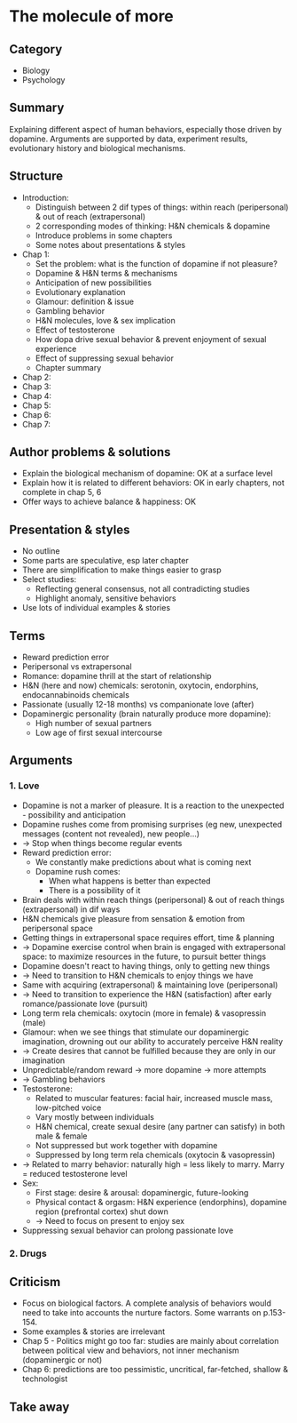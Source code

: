 # The molecule of more

## Category
- Biology
- Psychology

## Summary
Explaining different aspect of human behaviors, especially those driven by dopamine.
Arguments are supported by data, experiment results, evolutionary history and biological mechanisms.

## Structure
- Introduction:
  - Distinguish between 2 dif types of things: within reach (peripersonal) & out of reach (extrapersonal)
  - 2 corresponding modes of thinking: H&N chemicals & dopamine
  - Introduce problems in some chapters
  - Some notes about presentations & styles
- Chap 1:
  - Set the problem: what is the function of dopamine if not pleasure?
  - Dopamine & H&N terms & mechanisms
  - Anticipation of new possibilities
  - Evolutionary explanation
  - Glamour: definition & issue
  - Gambling behavior
  - H&N molecules, love & sex implication
  - Effect of testosterone
  - How dopa drive sexual behavior & prevent enjoyment of sexual experience
  - Effect of suppressing sexual behavior
  - Chapter summary
- Chap 2:
- Chap 3:
- Chap 4:
- Chap 5:
- Chap 6:
- Chap 7:

## Author problems & solutions
- Explain the biological mechanism of dopamine: OK at a surface level
- Explain how it is related to different behaviors: OK in early chapters, not complete in chap 5, 6
- Offer ways to achieve balance & happiness: OK

## Presentation & styles
- No outline
- Some parts are speculative, esp later chapter
- There are simplification to make things easier to grasp
- Select studies:
  - Reflecting general consensus, not all contradicting studies
  - Highlight anomaly, sensitive behaviors
- Use lots of individual examples & stories

## Terms
- Reward prediction error
- Peripersonal vs extrapersonal
- Romance: dopamine thrill at the start of relationship
- H&N (here and now) chemicals: serotonin, oxytocin, endorphins, endocannabinoids chemicals
- Passionate (usually 12-18 months) vs companionate love (after)
- Dopaminergic personality (brain naturally produce more dopamine):
  - High number of sexual partners
  - Low age of first sexual intercourse

## Arguments
### 1. Love
- Dopamine is not a marker of pleasure. It is a reaction to the unexpected - possibility and anticipation
- Dopamine rushes come from promising surprises (eg new, unexpected messages (content not revealed), new people...)
- -> Stop when things become regular events
- Reward prediction error:
  - We constantly make predictions about what is coming next
  - Dopamine rush comes:
    - When what happens is better than expected
    - There is a possibility of it
- Brain deals with within reach things (peripersonal) & out of reach things (extrapersonal) in dif ways
- H&N chemicals give pleasure from sensation & emotion from peripersonal space
- Getting things in extrapersonal space requires effort, time & planning
- -> Dopamine exercise control when brain is engaged with extrapersonal space: to maximize resources in the future, to pursuit better things
- Dopamine doesn't react to having things, only to getting new things
- -> Need to transition to H&N chemicals to enjoy things we have
- Same with acquiring (extrapersonal) & maintaining love (peripersonal)
- -> Need to transition to experience the H&N (satisfaction) after early romance/passionate love (pursuit)
- Long term rela chemicals: oxytocin (more in female) & vasopressin (male)
- Glamour: when we see things that stimulate our dopaminergic imagination, drowning out our ability to accurately perceive H&N reality
- -> Create desires that cannot be fulfilled because they are only in our imagination
- Unpredictable/random reward -> more dopamine -> more attempts
- -> Gambling behaviors
- Testosterone:
  - Related to muscular features: facial hair, increased muscle mass, low-pitched voice
  - Vary mostly between individuals
  - H&N chemical, create sexual desire (any partner can satisfy) in both male & female
  - Not suppressed but work together with dopamine
  - Suppressed by long term rela chemicals (oxytocin & vasopressin)
- -> Related to marry behavior: naturally high = less likely to marry. Marry = reduced testosterone level
- Sex:
  - First stage: desire & arousal: dopaminergic, future-looking
  - Physical contact & orgasm: H&N experience (endorphins), dopamine region (prefrontal cortex) shut down
  - -> Need to focus on present to enjoy sex
- Suppressing sexual behavior can prolong passionate love

### 2. Drugs


## Criticism
- Focus on biological factors. A complete analysis of behaviors would need to take into accounts the nurture factors. Some warrants on p.153-154.
- Some examples & stories are irrelevant
- Chap 5 - Politics might go too far: studies are mainly about correlation between political view and behaviors, not inner mechanism (dopaminergic or not)
- Chap 6: predictions are too pessimistic, uncritical, far-fetched, shallow & technologist

## Take away